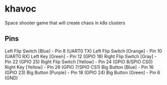 # khavoc
Space shooter game that will create chaos in k8s clusters

## Pins

Left Flip Switch  [Blue]   - Pin 8  (UART0 TX)
Left Flip Switch  [Orange] - Pin 10 (UART0 RX)
Left Key          [Green]  - Pin 12 (GPIO 18)
Right Flip Switch [Gray]   - Pin 22 (GPIO 25)
Right Flip Switch [Yellow] - Pin 24 (GPIO 8/SPIO CS0)
Right Key         [Yellow] - Pin 26 (GPIO 7/SPIO CS1)
Big Button        [Blue]   - Pin 16 (GPIO 23)
Big Button        [Purple] - Pin 18 (GPIO 24)
Big Button        [Green]  - Pin 6 (GND)
